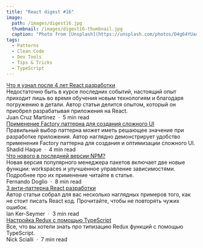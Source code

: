 ```yaml
---
title: "React digest #16"
image: 
  path: /images/digest16.jpg
  thumbnail: /images/digest16-thumbnail.jpg
  caption: "Photo from [Unsplash](https://unsplash.com/photos/D4g64YUacLA)"
tags:
  - Patterns
  - Clean Code
  - Dev Tools
  - Tips & Tricks
  - TypeScript
---
```


<div class="digest">
    <a href="https://levelup.gitconnected.com/what-i-learned-after-4-years-of-react-development-640dc41cab41">Что я узнал после 4 лет React разработки</a>
    <div class="digest-desc">Недостаточно быть в курсе последних событий, настоящий опыт приходит лишь во время обучения новым технологиям и благодаря погружению в детали. Автор статьи делится опытом, который он приобрел разрабатывая приложения на React.</div>
    <div class="digest-time">Juan Cruz Martinez &nbsp;&middot;&nbsp; 5 min read</div>
</div>

<div class="digest">
    <a href="https://blog.bitsrc.io/react-js-with-factory-pattern-building-complex-ui-with-ease-fe6db29ab1c1">Применение Factory паттерна для создания сложного UI</a>
    <div class="digest-desc">Правильный выбор паттерна может иметь решающее значение при разработке приложения. Автор наглядно демонстрирует удобство применения Factory паттерна для создания и оптимизации сложного UI.</div>
    <div class="digest-time">Shadid Haque &nbsp;&middot;&nbsp; 4 min read</div>
</div>

<div class="digest">
    <a href="https://blog.bitsrc.io/npm-7-this-is-what-i-call-an-update-de17a34ab787">Что нового в последней версии NPM?</a>
    <div class="digest-desc">Новая версия популярного менеджера пакетов включает две новые функции: workspaces и улучшенное управление зависимостями. Подробнее про их применение читайте в статье.</div>
    <div class="digest-time">Fernando Doglio &nbsp;&middot;&nbsp; 8 min read</div>
</div>

<div class="digest">
    <a href="https://medium.com/broadlume-product/3-react-patterns-that-can-be-anti-patterns-f1410402e633">3 анти-паттерна React разработки</a>
    <div class="digest-desc">Автор статьи собрал для вас несколько наглядных примеров того, как не стоит писать React код. Прочитайте, чтобы не повторять чужих ошибок.</div>
    <div class="digest-time">Ian Ker-Seymer &nbsp;&middot;&nbsp; 3 min read</div>
</div>

<div class="digest">
    <a href="https://levelup.gitconnected.com/set-up-a-typescript-react-redux-project-35d65f14b869">Настройка Redux с помощью TypeScript</a>
    <div class="digest-desc">Все, что вы хотели знать про типизацию Redux функций с помощью TypeScript.</div>
    <div class="digest-time">Nick Scialli &nbsp;&middot;&nbsp; 7 min read</div>
</div>